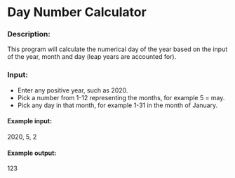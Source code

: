 <h1><strong>Day Number Calculator </strong></h1>
<h3><strong>Description:</strong></h3>
This program will calculate the numerical day of the year based on the input of the year, month and day (leap years are accounted for).
<h3><strong>Input:</strong></h3>
<ul>
   <li>  Enter any positive year, such as 2020. </li>
   <li>  Pick a number from 1-12 representing the months, for example 5 = may.</li>
   <li>  Pick any day in that month, for example 1-31 in the month of January.</li>
</ul>
<div >
   <h4><strong>Example input:  </strong></h4>
   <p> 2020, 5, 2  </p>
   <h4><strong>Example output: </strong></h4>
   <p> 123  </p>
</div>
